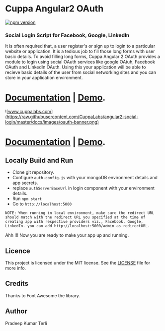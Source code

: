 # Cuppa Angular2 OAuth
[![npm version](https://img.shields.io/npm/v/cuppa-angular2-oauth.svg)](https://www.npmjs.com/package/cuppa-angular2-oauth)

### Social Login Script for Facebook, Google, LinkedIn
It is often required that, a user register's or sign up to login to a particular website or application. It is a tedious job to fill those long forms with user basic details. To avoid filling long forms, Cuppa Angular 2 OAuth provides a module to login using social OAuth services like google OAtuh, Facebook OAuth and LinkedIn OAuth. Using this your application will be able to recieve basic details of the user from social networking sites and you can store in your application environment.

# [Documentation](https://cuppalabs.github.io/angular2-social-login/documentation.html) | [Demo](https://cuppa-angular2-oauth.herokuapp.com/login).

![www.cuppalabs.com](https://raw.githubusercontent.com/CuppaLabs/angular2-social-login/master/docs/images/oauth-banner.png)


# [Documentation](https://cuppalabs.github.io/ng22-social-login/documentation.html) | [Demo](https://cuppa-angular2-oauth.herokuapp.com/login).

## Locally Build and Run
- Clone git repository.
- Configure `auth-config.js` with your mongoDB environment details and app secrets.
- replace `authServerBaseUrl` in login component with your environment details.
- Run `npm start`
- Go to `http://localhost:5000`

`NOTE: When running in local environment, make sure the redirect URL should match with the redirect URL you specified at the time of creating app with respective providers viz., Facebook, Google, LinkedIn. you can add http://localhost:5000/admin as redirectURL.`

Ahh !!! Now you are ready to make your app up and running.

## Licence

This project is licensed under the MIT license. See the [LICENSE](LICENSE) file for more info.

## Credits
Thanks to Font Awesome the library.

## Author
Pradeep Kumar Terli


